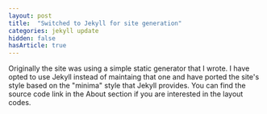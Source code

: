 ```yaml
---
layout: post
title:  "Switched to Jekyll for site generation"
categories: jekyll update
hidden: false
hasArticle: true
---
```


Originally the site was using a simple static generator that I wrote. I have opted to use Jekyll instead of maintaing that one and
have ported the site's style based on the "minima" style that Jekyll provides.
You can find the source code link in the About section if you are interested in the layout codes.
